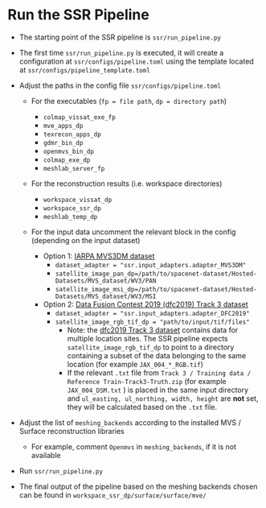 # Run the SSR Pipeline

- The starting point of the SSR pipeline is ```ssr/run_pipeline.py```
- The first time ```ssr/run_pipeline.py``` is executed, it will create a configuration at ```ssr/configs/pipeline.toml``` using the template located at ```ssr/configs/pipeline_template.toml```

- Adjust the paths in the config file ```ssr/configs/pipeline.toml```
    - For the executables (```fp = file path```, ```dp = directory path```)
        - ```colmap_vissat_exe_fp```
        - ```mve_apps_dp```
        - ```texrecon_apps_dp```
        - ```gdmr_bin_dp```
        - ```openmvs_bin_dp```
        - ```colmap_exe_dp```
        - ```meshlab_server_fp```
        
    - For the reconstruction results (i.e. workspace directories)
        - ```workspace_vissat_dp```
        - ```workspace_ssr_dp```
        - ```meshlab_temp_dp```

    - For the input data uncomment the relevant block in the config (depending on the input dataset)
      - Option 1: [IARPA MVS3DM dataset](https://spacenet.ai/iarpa-multi-view-stereo-3d-mapping/) 
        - ```dataset_adapter = "ssr.input_adapters.adapter_MVS3DM"```
        - ```satellite_image_pan_dp=/path/to/spacenet-dataset/Hosted-Datasets/MVS_dataset/WV3/PAN```
        - ```satellite_image_msi_dp=/path/to/spacenet-dataset/Hosted-Datasets/MVS_dataset/WV3/MSI```
      - Option 2: [Data Fusion Contest 2019 (dfc2019) Track 3 dataset](https://ieee-dataport.org/open-access/data-fusion-contest-2019-dfc2019)
        - ```dataset_adapter = "ssr.input_adapters.adapter_DFC2019"```
        - ```satellite_image_rgb_tif_dp = "path/to/input/tif/files"```
          - Note: the [dfc2019 Track 3 dataset](https://ieee-dataport.org/open-access/data-fusion-contest-2019-dfc2019)
            contains data for multiple location sites. The SSR pipeline expects ```satellite_image_rgb_tif_dp``` to point to a directory containing
            a subset of the data belonging to the same location (for example ```JAX_004_*_RGB.tif```)
          - If the relevant ```.txt``` file from ```Track 3 / Training data / Reference Train-Track3-Truth.zip``` (for example ```JAX_004_DSM.txt``` ) is placed in the same input directory and ```ul_easting, ul_northing, width, height``` are **not** set, they will be calculated based on the ```.txt``` file.

- Adjust the list of ```meshing_backends``` according to the installed MVS / Surface reconstruction libraries
    - For example, comment ```Openmvs``` in ```meshing_backends```, if it is not available 
- Run ```ssr/run_pipeline.py```
- The final output of the pipeline based on the meshing backends chosen can be found in ```workspace_ssr_dp/surface/surface/mve/```
